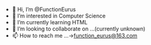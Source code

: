 - 👋 Hi, I’m @FunctionEurus
- 👀 I’m interested in Computer Science
- 🌱 I’m currently learning HTML
- 💞️ I’m looking to collaborate on ...(currently unknown)
- 📫 How to reach me ...->function_eurus@163.com

<!---
FunctionEurus/FunctionEurus is a ✨ special ✨ repository because its `README.md` (this file) appears on your GitHub profile.
You can click the Preview link to take a look at your changes.
--->
